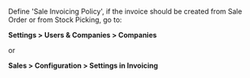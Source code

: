 Define 'Sale Invoicing Policy', if the invoice should be created from
Sale Order or from Stock Picking, go to:

**Settings \> Users & Companies \> Companies**

or

**Sales \> Configuration \> Settings in Invoicing**
